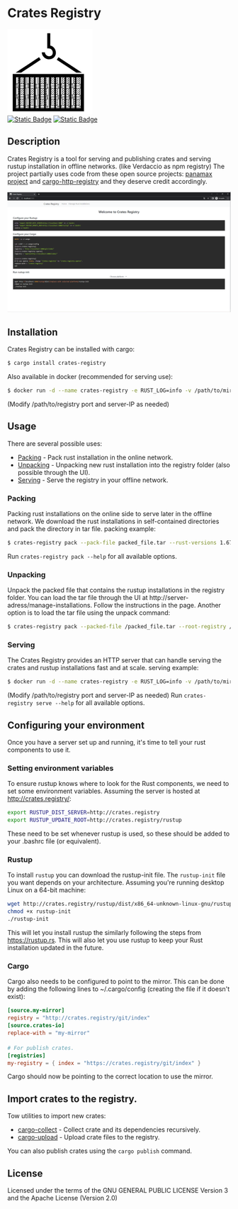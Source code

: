 # Crates Registry
![](frontend/public/logo192.png)  
[![Static Badge](https://img.shields.io/badge/crates.io-v0.1.3-blue)](https://crates.io/crates/crates-registry)
[![Static Badge](https://img.shields.io/badge/docker-v0.1.3-blue)](https://hub.docker.com/r/talroni/crates-registry)
## Description

Crates Registry is a tool for serving and publishing crates and serving rustup installation in offline networks. (like Verdaccio as npm registry)
The project partially uses code from these open source projects: [panamax project](https://github.com/panamax-rs/panamax) and [cargo-http-registry](https://github.com/d-e-s-o/cargo-http-registry) and they deserve credit accordingly.

![](home_page.png)

## Installation
Crates Registry can be installed with cargo:
```bash
$ cargo install crates-registry
```
Also available in docker (recommended for serving use):
```bash
$ docker run -d --name crates-registry -e RUST_LOG=info -v /path/to/mirror-folder:/registry -p 80:80 crates-registry:latest serve -s <server ip> --root-registry /registry 
```
(Modify /path/to/registry port and server-IP as needed)

## Usage
There are several possible uses:
* [Packing](#packing) - Pack rust installation in the online network.
* [Unpacking](#unpacking) - Unpacking new rust installation into the registry folder (also possible through the UI).
* [Serving](#serving) - Serve the registry in your offline network.

### Packing
Packing rust installations on the online side to serve later in the offline network.
We download the rust installations in self-contained directories and pack the directory in tar file.
packing example:
```bash
$ crates-registry pack --pack-file packed_file.tar --rust-versions 1.67.1,04-03-2023-nightly --platfroms x86_64-unknown-linux-gnu
```
Run `crates-registry pack --help` for all available options.

### Unpacking
Unpack the packed file that contains the rustup installations in the registry folder.
You can load the tar file through the UI at http://server-adress/manage-installations. Follow the instructions in the page.
Another option is to load the tar file using the unpack command:
```bash
$ crates-registry pack --packed-file /packed_file.tar --root-registry /path/to/registry/folder
```

### Serving
The Crates Registry provides an HTTP server that can handle serving the crates and rustup installations fast and at scale.
serving example:
```bash
$ docker run -d --name crates-registry -e RUST_LOG=info -v /path/to/mirror-folder:/registry -p 80:80 crates-registry:latest serve -s <server ip> --root-registry /registry 
```
(Modify /path/to/registry port and server-IP as needed)
Run `crates-registry serve --help` for all available options.

## Configuring your environment
Once you have a server set up and running, it's time to tell your rust components to use it.

### Setting environment variables
To ensure rustup knows where to look for the Rust components, we need to set some environment variables. Assuming the server is hosted at http://crates.registry/:
```bash
export RUSTUP_DIST_SERVER=http://crates.registry
export RUSTUP_UPDATE_ROOT=http://crates.registry/rustup
```
These need to be set whenever rustup is used, so these should be added to your .bashrc file (or equivalent).

### Rustup
To install `rustup` you can download the rustup-init file. The `rustup-init` file you want depends on your architecture. Assuming you're running desktop Linux on a 64-bit machine:
```bash
wget http://crates.registry/rustup/dist/x86_64-unknown-linux-gnu/rustup-init
chmod +x rustup-init
./rustup-init
```
This will let you install rustup the similarly following the steps from https://rustup.rs. This will also let you use rustup to keep your Rust installation updated in the future.

### Cargo
Cargo also needs to be configured to point to the mirror. This can be done by adding the following lines to ~/.cargo/config (creating the file if it doesn't exist):
```toml
[source.my-mirror]
registry = "http://crates.registry/git/index"
[source.crates-io]
replace-with = "my-mirror"

# For publish crates.
[registries]
my-registry = { index = "https://crates.registry/git/index" }

```
Cargo should now be pointing to the correct location to use the mirror.

## Import crates to the registry.
Tow utilities to import new crates:
* [cargo-collect](https://gitlab.com/TalRoni/cargo-collect) - Collect crate and its dependencies recursively.
* [cargo-upload](https://gitlab.com/TalRoni/cargo-upload) - Upload crate files to the registry.

You can also publish crates using the `cargo publish` command.

## License
Licensed under the terms of the GNU GENERAL PUBLIC LICENSE Version 3 and the Apache License (Version 2.0)
